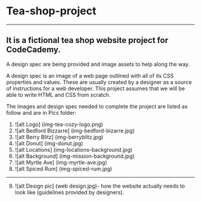 # Tea-shop-project
---
It is a fictional tea shop website project for **CodeCademy**.
---
A design spec are being provided and image assets to help along the way. 

A design spec is an image of a web page outlined with all of its CSS properties and values. These are usually created by a designer as a source of instructions for a web developer. This project assumes that we will be able to write HTML and CSS from scratch.

The images and design spec needed to complete the project are listed as follow and are in Pics folder:

1. ![alt Logo] (img-tea-cozy-logo.png) 
2. ![alt Bedford Bizzarre] (img-bedford-bizarre.jpg)
3. ![alt Berry Blitz] (img-berryblitz.jpg)
4. ![alt Donut] (img-donut.jpg)
5. ![alt Locations] (img-locations-background.jpg)
6. ![alt Background] (img-mission-background.jpg)
7. ![alt Myrtle Ave] (img-myrtle-ave.jpg)
8. ![alt Spiced Rum] (img-spiced-rum.jpg)

---

9. ![alt Design pic] (web design.jpg)- how the website actually needs to look like (guidelines provided by designers).
